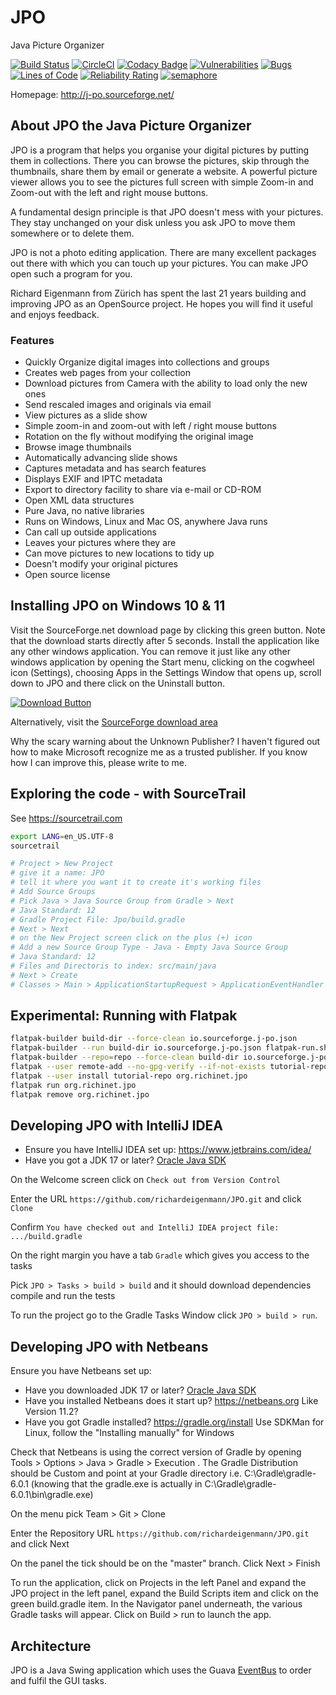 # JPO
Java Picture Organizer

[![Build Status](https://app.travis-ci.com/richardeigenmann/JPO.svg?branch=master)](https://app.travis-ci.com/richardeigenmann/JPO)
[![CircleCI](https://circleci.com/gh/richardeigenmann/JPO/tree/master.svg?style=svg)](https://circleci.com/gh/richardeigenmann/JPO/tree/master)
[![Codacy Badge](https://app.codacy.com/project/badge/Grade/948fa1d9f4354611a6be88c422505c25)](https://www.codacy.com/gh/richardeigenmann/JPO/dashboard?utm_source=github.com&amp;utm_medium=referral&amp;utm_content=richardeigenmann/JPO&amp;utm_campaign=Badge_Grade)
[![Vulnerabilities](https://sonarcloud.io/api/project_badges/measure?project=JPO&metric=vulnerabilities)](https://sonarcloud.io/dashboard?id=JPO)
[![Bugs](https://sonarcloud.io/api/project_badges/measure?project=JPO&metric=bugs)](https://sonarcloud.io/dashboard?id=JPO)
[![Lines of Code](https://sonarcloud.io/api/project_badges/measure?project=JPO&metric=ncloc)](https://sonarcloud.io/dashboard?id=JPO)
[![Reliability Rating](https://sonarcloud.io/api/project_badges/measure?project=JPO&metric=reliability_rating)](https://sonarcloud.io/dashboard?id=JPO)
[![semaphore](https://richardeigenmann.semaphoreci.com/badges/JPO.svg?style=shields)](https://richardeigenmann.semaphoreci.com/)

Homepage: http://j-po.sourceforge.net/

## About JPO the Java Picture Organizer

JPO is a program that helps you organise your digital pictures by putting them in collections. There you can browse the
pictures, skip through the thumbnails, share them by email or generate a website. A powerful picture viewer allows you
to see the pictures full screen with simple Zoom-in and Zoom-out with the left and right mouse buttons.</p>

A fundamental design principle is that JPO doesn't mess with your pictures. They stay unchanged on your disk unless you
ask JPO to move them somewhere or to delete them.

JPO is not a photo editing application. There are many excellent packages out there with which you can touch up your
pictures. You can make JPO open such a program for you.

Richard Eigenmann from Z&uuml;rich has spent the last 21 years building and improving JPO as an OpenSource project. He
hopes you will find it useful and enjoys feedback.

### Features

* Quickly Organize digital images into collections and groups
* Creates web pages from your collection
* Download pictures from Camera with the ability to load only the new ones
* Send rescaled images and originals via email
* View pictures as a slide show
* Simple zoom-in and zoom-out with left / right mouse buttons
* Rotation on the fly without modifying the original image
* Browse image thumbnails
* Automatically advancing slide shows
* Captures metadata and has search features
* Displays EXIF and IPTC metadata
* Export to directory facility to share via e-mail or CD-ROM
* Open XML data structures
* Pure Java, no native libraries
* Runs on Windows, Linux and Mac OS, anywhere Java runs
* Can call up outside applications
* Leaves your pictures where they are
* Can move pictures to new locations to tidy up
* Doesn't modify your original pictures
* Open source license

## Installing JPO on Windows 10 & 11

Visit the SourceForge.net download page by clicking this green button. Note that the download starts directly after 5
seconds. Install the application like any other windows application. You can remove it just like any other windows
application by opening the Start menu, clicking on the cogwheel icon (Settings), choosing Apps in the Settings Window
that opens up, scroll down to JPO and there click on the Uninstall button.

[![Download Button](https://a.fsdn.com/con/app/sf-download-button)](https://sourceforge.net/projects/j-po/files/JPO-0.14.exe/download)

<p>Alternatively, visit the <a href="http://sourceforge.net/projects/j-po/files">SourceForge download area</a></p>

Why the scary warning about the Unknown Publisher? I haven't figured out how to make Microsoft recognize me as a trusted
publisher. If you know how I can improve this, please write to me.

## Exploring the code - with SourceTrail

See https://sourcetrail.com

```bash
export LANG=en_US.UTF-8
sourcetrail

# Project > New Project
# give it a name: JPO
# tell it where you want it to create it's working files
# Add Source Groups
# Pick Java > Java Source Group from Gradle > Next
# Java Standard: 12
# Gradle Project File: Jpo/build.gradle
# Next > Next 
# on the New Project screen click on the plus (+) icon
# Add a new Source Group Type - Java - Empty Java Source Group
# Java Standard: 12
# Files and Directoris to index: src/main/java
# Next > Create
# Classes > Main > ApplicationStartupRequest > ApplicationEventHandler > handleApplicationStartupRequest
```

## Experimental: Running with Flatpak

```bash
flatpak-builder build-dir --force-clean io.sourceforge.j-po.json
flatpak-builder --run build-dir io.sourceforge.j-po.json flatpak-run.sh
flatpak-builder --repo=repo --force-clean build-dir io.sourceforge.j-po.json
flatpak --user remote-add --no-gpg-verify --if-not-exists tutorial-repo repo
flatpak --user install tutorial-repo org.richinet.jpo
flatpak run org.richinet.jpo
flatpak remove org.richinet.jpo
```

## Developing JPO with IntelliJ IDEA

* Ensure you have IntelliJ IDEA set up: https://www.jetbrains.com/idea/
* Have you got a JDK 17 or later? [Oracle Java SDK](https://www.oracle.com/technetwork/java/javase/downloads/index.html)

On the Welcome screen click on `Check out from Version Control`

Enter the URL `https://github.com/richardeigenmann/JPO.git` and click `Clone`

Confirm `You have checked out and IntelliJ IDEA project file: .../build.gradle`

On the right margin you have a tab `Gradle` which gives you access to the tasks

Pick `JPO > Tasks > build > build` and it should download dependencies compile and run the tests

To run the project go to the Gradle Tasks Window click `JPO > build > run`.

## Developing JPO with Netbeans

Ensure you have Netbeans set up:

* Have you downloaded JDK 17 or
  later? [Oracle Java SDK](https://www.oracle.com/technetwork/java/javase/downloads/index.html)
* Have you installed Netbeans does it start up? <https://netbeans.org> Like Version 11.2?
* Have you got Gradle installed? <https://gradle.org/install> Use SDKMan for Linux, follow the "Installing manually" for Windows

Check that Netbeans is using the correct version of Gradle by opening Tools > Options > Java > Gradle > Execution . The Gradle Distribution should be Custom and point at your Gradle directory i.e. C:\Gradle\gradle-6.0.1 (knowing that the gradle.exe is actually in C:\Gradle\gradle-6.0.1\bin\gradle.exe)

On the menu pick Team > Git > Clone

Enter the Repository URL `https://github.com/richardeigenmann/JPO.git` and click Next

On the panel the tick should be on the "master" branch. Click Next > Finish

To run the application, click on Projects in the left Panel and expand the JPO project in the left panel, expand the Build Scripts item and click on the green build.gradle item. In the Navigator panel underneath, the various Gradle tasks will appear. Click on Build > run to launch the app.

## Architecture

JPO is a Java Swing application which uses the Guava [EventBus](https://github.com/google/guava/wiki/EventBusExplained) 
to order and fulfil the GUI tasks.